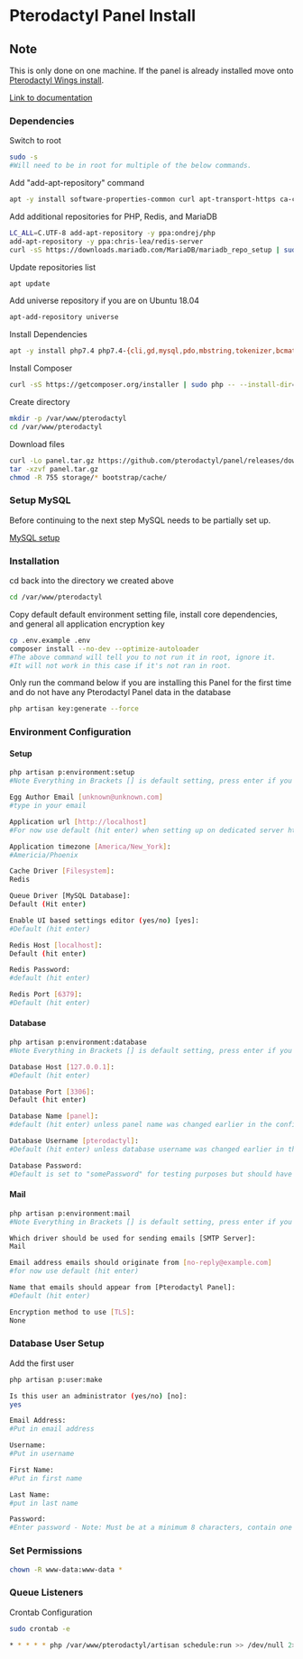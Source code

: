 # Pterodactyl Panel Install

## Note

This is only done on one machine.
If the panel is already installed move onto [Pterodactyl Wings install](3%20-%20Pterodactyl%20Wings%20install.md).

[Link to documentation](https://pterodactyl.io/project/introduction.html)

### Dependencies

Switch to root

```sh
sudo -s
#Will need to be in root for multiple of the below commands.
```

Add "add-apt-repository" command

```sh
apt -y install software-properties-common curl apt-transport-https ca-certificates gnupg
```

Add additional repositories for PHP, Redis, and MariaDB

```sh
LC_ALL=C.UTF-8 add-apt-repository -y ppa:ondrej/php
add-apt-repository -y ppa:chris-lea/redis-server
curl -sS https://downloads.mariadb.com/MariaDB/mariadb_repo_setup | sudo bash
```

Update repositories list

```sh
apt update
```

Add universe repository if you are on Ubuntu 18.04

```sh
apt-add-repository universe
```

Install Dependencies

```sh
apt -y install php7.4 php7.4-{cli,gd,mysql,pdo,mbstring,tokenizer,bcmath,xml,fpm,curl,zip} mariadb-server nginx tar unzip git redis-server
```

Install Composer

```sh
curl -sS https://getcomposer.org/installer | sudo php -- --install-dir=/usr/local/bin --filename=composer
```

Create directory

```sh
mkdir -p /var/www/pterodactyl
cd /var/www/pterodactyl
```

Download files

```sh
curl -Lo panel.tar.gz https://github.com/pterodactyl/panel/releases/download/v1.1.1/panel.tar.gz
tar -xzvf panel.tar.gz
chmod -R 755 storage/* bootstrap/cache/
```

### Setup MySQL

Before continuing to the next step MySQL needs to be partially set up.

[MySQL setup](Setting%20up%20MySQL.md#creating-a-database-for-pterodactyl)

### Installation

cd back into the directory we created above

```sh
cd /var/www/pterodactyl
```

Copy default default environment setting file, install core dependencies, and general all application encryption key

```sh
cp .env.example .env
composer install --no-dev --optimize-autoloader
#The above command will tell you to not run it in root, ignore it.
#It will not work in this case if it's not ran in root.
```

Only run the command below if you are installing this Panel for the first time and do not have any Pterodactyl Panel data in the database

```sh
php artisan key:generate --force
```

### Environment Configuration

#### Setup

```sh
php artisan p:environment:setup
#Note Everything in Brackets [] is default setting, press enter if you want default
```

```sh
Egg Author Email [unknown@unknown.com]
#type in your email
```

```sh
Application url [http://localhost]
#For now use default (hit enter) when setting up on dedicated server https://url.com
```

```sh
Application timezone [America/New_York]:
#Americia/Phoenix
```

```sh
Cache Driver [Filesystem]:
Redis
```

```sh
Queue Driver [MySQL Database]:
Default (Hit enter)
```

```sh
Enable UI based settings editor (yes/no) [yes]:
#Default (hit enter)
```

```sh
Redis Host [localhost]:
Default (hit enter)
```

```sh
Redis Password:
#default (hit enter)
```

```sh
Redis Port [6379]:
#Default (hit enter)
```

#### Database

```sh
php artisan p:environment:database
#Note Everything in Brackets [] is default setting, press enter if you want default
```

```sh
Database Host [127.0.0.1]:
#Default (hit enter)
```

```sh
Database Port [3306]:
Default (hit enter)
```

```sh
Database Name [panel]:
#default (hit enter) unless panel name was changed earlier in the configuration
```

```sh
Database Username [pterodactyl]:
#Default (hit enter) unless database username was changed earlier in the configuration
```

```sh
Database Password:
#Default is set to "somePassword" for testing purposes but should have been changed for actual install
```

#### Mail

```sh
php artisan p:environment:mail
#Note Everything in Brackets [] is default setting, press enter if you want default
```

```sh
Which driver should be used for sending emails [SMTP Server]:
Mail
```

```sh
Email address emails should originate from [no-reply@example.com]
#for now use default (hit enter)
```

```sh
Name that emails should appear from [Pterodactyl Panel]:
#Default (hit enter)
```

```sh
Encryption method to use [TLS]:
None
```

### Database User Setup

Add the first user

```sh
php artisan p:user:make
```

```sh
Is this user an administrator (yes/no) [no]:
yes
```

```sh
Email Address:
#Put in email address
```

```sh
Username:
#Put in username
```

```sh
First Name:
#Put in first name
```

```sh
Last Name:
#put in last name
```

```sh
Password:
#Enter password - Note: Must be at a minimum 8 characters, contain one capital, and one number
```

### Set Permissions

```sh
chown -R www-data:www-data *
```

### Queue Listeners

Crontab Configuration

```sh
sudo crontab -e
```

```sh
* * * * * php /var/www/pterodactyl/artisan schedule:run >> /dev/null 2>&1
```
